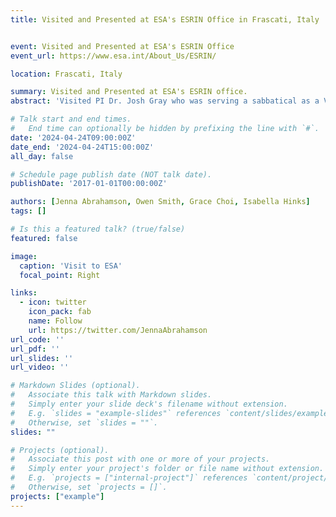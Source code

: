 ```yaml
---
title: Visited and Presented at ESA's ESRIN Office in Frascati, Italy


event: Visited and Presented at ESA's ESRIN Office
event_url: https://www.esa.int/About_Us/ESRIN/

location: Frascati, Italy

summary: Visited and Presented at ESA's ESRIN office. 
abstract: 'Visited PI Dr. Josh Gray who was serving a sabbatical as a Visiting Scientist at the European Space Agency's ESRIN office in Frascati, Italy. We got the chance to present to ESA's Science Hub Team and get a tour of the facilities.'

# Talk start and end times.
#   End time can optionally be hidden by prefixing the line with `#`.
date: '2024-04-24T09:00:00Z'
date_end: '2024-04-24T15:00:00Z'
all_day: false

# Schedule page publish date (NOT talk date).
publishDate: '2017-01-01T00:00:00Z'

authors: [Jenna Abrahamson, Owen Smith, Grace Choi, Isabella Hinks]
tags: []

# Is this a featured talk? (true/false)
featured: false

image:
  caption: 'Visit to ESA'
  focal_point: Right

links:
  - icon: twitter
    icon_pack: fab
    name: Follow
    url: https://twitter.com/JennaAbrahamson
url_code: ''
url_pdf: ''
url_slides: ''
url_video: ''

# Markdown Slides (optional).
#   Associate this talk with Markdown slides.
#   Simply enter your slide deck's filename without extension.
#   E.g. `slides = "example-slides"` references `content/slides/example-slides.md`.
#   Otherwise, set `slides = ""`.
slides: ""

# Projects (optional).
#   Associate this post with one or more of your projects.
#   Simply enter your project's folder or file name without extension.
#   E.g. `projects = ["internal-project"]` references `content/project/deep-learning/index.md`.
#   Otherwise, set `projects = []`.
projects: ["example"]
---
```

